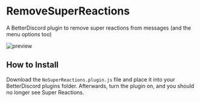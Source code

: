 # RemoveSuperReactions
A BetterDiscord plugin to remove super reactions from messages (and the menu options too)

![preview](https://user-images.githubusercontent.com/83364207/227599671-3c7f9db5-5aab-4c7f-8e7b-012310e7713b.png)

## How to Install
Download the `NoSuperReactions.plugin.js` file and place it into your BetterDiscord plugins folder. Afterwards, turn the plugin on, and you should no longer see Super Reactions.
